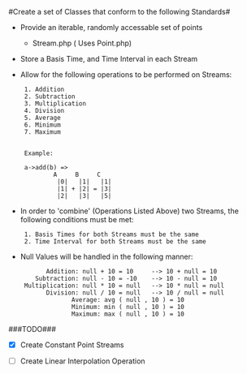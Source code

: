 #Create a set of Classes that conform to the following Standards#


 - Provide an iterable, randomly accessable set of points
 	 + Stream.php ( Uses Point.php)
 - Store a Basis Time, and Time Interval in each Stream
 - Allow for the following operations to be performed on Streams:
 	 	
		1. Addition
		2. Subtraction
		3. Multiplication
		4. Division
		5. Average
		6. Minimum
		7. Maximum
		

		Example: 
		
		a->add(b) =>
		        A     B     C
			     |0|   |1|   |1|
			     |1| + |2| = |3|
			     |2|   |3|   |5|
					 

 - In order to 'combine' (Operations Listed Above) two Streams, the following conditions must be met:
 		
		1. Basis Times for both Streams must be the same
		2. Time Interval for both Streams must be the same 

 - Null Values will be handled in the following manner:
		
		      Addition: null + 10 = 10     --> 10 + null = 10
		   Subtraction: null - 10 = -10    --> 10 - null = 10
		Multiplication: null * 10 = null   --> 10 * null = null
		      Division: null / 10 = null   --> 10 / null = null
					 Average: avg ( null , 10 ) = 10
					 Minimum: min ( null , 10 ) = 10
					 Maximum: max ( null , 10 ) = 10
					 

###TODO###
 - [x] Create Constant Point Streams
 - [ ] Create Linear Interpolation Operation
 
